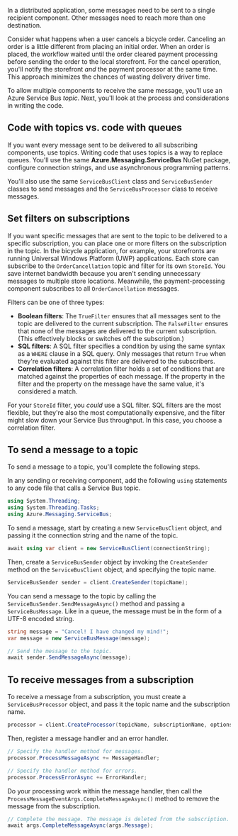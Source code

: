 In a distributed application, some messages need to be sent to a single recipient component. Other messages need to reach more than one destination.

Consider what happens when a user cancels a bicycle order. Canceling an order is a little different from placing an initial order. When an order is placed, the workflow waited until the order cleared payment processing before sending the order to the local storefront. For the cancel operation, you'll notify the storefront *and* the payment processor at the same time. This approach minimizes the chances of wasting delivery driver time.

To allow multiple components to receive the same message, you'll use an Azure Service Bus *topic*. Next, you'll look at the process and considerations in writing the code.

## Code with topics vs. code with queues

If you want every message sent to be delivered to all subscribing components, use topics. Writing code that uses topics is a way to replace queues. You'll use the same **Azure.Messaging.ServiceBus** NuGet package, configure connection strings, and use asynchronous programming patterns.

You'll also use the same `ServiceBusClient` class and `ServiceBusSender` classes to send messages and the `ServiceBusProcessor` class to receive messages.

## Set filters on subscriptions

If you want specific messages that are sent to the topic to be delivered to a specific subscription, you can place one or more filters on the subscription in the topic. In the bicycle application, for example, your storefronts are running Universal Windows Platform (UWP) applications. Each store can subscribe to the `OrderCancellation` topic and filter for its own `StoreId`. You save internet bandwidth because you aren't sending unnecessary messages to multiple store locations. Meanwhile, the payment-processing component subscribes to all `OrderCancellation` messages.

Filters can be one of three types:

- **Boolean filters**: The `TrueFilter` ensures that all messages sent to the topic are delivered to the current subscription. The `FalseFilter` ensures that none of the messages are delivered to the current subscription. (This effectively blocks or switches off the subscription.)
- **SQL filters**: A SQL filter specifies a condition by using the same syntax as a `WHERE` clause in a SQL query. Only messages that return `True` when they're evaluated against this filter are delivered to the subscribers.
- **Correlation filters**: A correlation filter holds a set of conditions that are matched against the properties of each message. If the property in the filter and the property on the message have the same value, it's considered a match.

For your `StoreId` filter, you *could* use a SQL filter. SQL filters are the most flexible, but they're also the most computationally expensive, and the filter might slow down your Service Bus throughput. In this case, you choose a correlation filter.

## To send a message to a topic

To send a message to a topic, you'll complete the following steps.

In any sending or receiving component, add the following `using` statements to any code file that calls a Service Bus topic.

```csharp
using System.Threading;
using System.Threading.Tasks;
using Azure.Messaging.ServiceBus;
```

To send a message, start by creating a new `ServiceBusClient` object, and passing it the connection string and the name of the topic.

```csharp
await using var client = new ServiceBusClient(connectionString);
```

Then, create a `ServiceBusSender` object by invoking the `CreateSender` method on the `ServiceBusClient` object, and specifying the topic name.

```csharp
ServiceBusSender sender = client.CreateSender(topicName);
```

You can send a message to the topic by calling the `ServiceBusSender.SendMessageAsync()` method and passing a `ServiceBusMessage`. Like in a queue, the message must be in the form of a UTF-8 encoded string.

```csharp
string message = "Cancel! I have changed my mind!";
var message = new ServiceBusMessage(message);

// Send the message to the topic.
await sender.SendMessageAsync(message);
```

## To receive messages from a subscription

To receive a message from a subscription, you must create a `ServiceBusProcessor` object, and pass it the topic name and the subscription name.

```csharp
processor = client.CreateProcessor(topicName, subscriptionName, options);
```

Then, register a message handler and an error handler.

```csharp
// Specify the handler method for messages.
processor.ProcessMessageAsync += MessageHandler;

// Specify the handler method for errors.
processor.ProcessErrorAsync += ErrorHandler;
```

Do your processing work within the message handler, then call the `ProcessMessageEventArgs.CompleteMessageAsync()` method to remove the message from the subscription.

```csharp
// Complete the message. The message is deleted from the subscription. 
await args.CompleteMessageAsync(args.Message);
```
